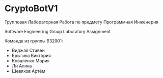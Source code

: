 # CryptoBotV1
Групповая Лабораторная Работа по предмету Программная Инженерия

Software Engineering Group Laboratory Assignment

Команда из группы 932001:
- Виджая Стивен
- Ерыгина Виктория
- Коваленко Мария
- Ли Алина
- Шевяхов Артём
